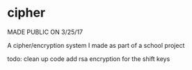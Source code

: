 # cipher
MADE PUBLIC ON 3/25/17

A cipher/encryption system I made as part of a school project

todo:
clean up code
add rsa encryption for the shift keys
